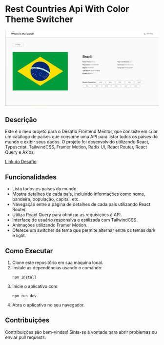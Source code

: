 # Rest Countries Api With Color Theme Switcher

![Design preview for the REST Countries API with color theme switcher coding challenge](./preview.png)

## Descrição

Este é o meu projeto para o Desafio Frontend Mentor, que consiste em criar um catálogo de países que consome uma API para listar todos os países do mundo e exibir seus dados. O projeto foi desenvolvido utilizando React, Typescript, TailwindCSS, Framer Motion, Radix UI, React Router, React Query e Axios.

[Link do Desafio](https://www.frontendmentor.io/challenges/rest-countries-api-with-color-theme-switcher-5cacc469fec04111f7b848ca)

## Funcionalidades

- Lista todos os países do mundo.
- Mostra detalhes de cada país, incluindo informações como nome, bandeira, população, capital, etc.
- Navegação entre a página de detalhes de cada país utilizando React Router.
- Utiliza React Query para otimizar as requisições à API.
- Interface de usuário responsiva e estilizada com TailwindCSS.
- Animações utilizando Framer Motion.
- Oferece um switcher de tema que permite alternar entre os temas dark e light.

## Como Executar

1. Clone este repositório em sua máquina local.
2. Instale as dependências usando o comando:
   ```
   npm install
   ```
3. Inicie o aplicativo com:
   ```
   npm run dev
   ```
4. Abra o aplicativo no seu navegador.

## Contribuições

Contribuições são bem-vindas! Sinta-se à vontade para abrir problemas ou enviar pull requests.
